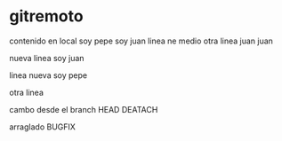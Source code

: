 # gitremoto

contenido en local soy pepe soy juan
linea ne medio
otra linea
juan juan

nueva linea soy juan


linea nueva soy pepe


otra linea

cambo desde el branch HEAD DEATACH

arraglado BUGFIX